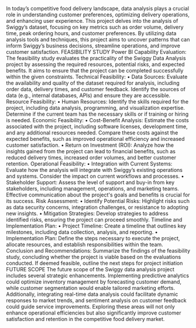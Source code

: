 In today’s competitive food delivery landscape, data analysis plays a crucial role in understanding 
customer preferences, optimizing delivery operations, and enhancing user experience. This project delves into the analysis of Swiggy’s dataset, focusing on key metrics such as order volume, delivery time, peak ordering hours, and customer preferences. By utilizing data analysis tools and techniques, this project aims to uncover patterns that can inform Swiggy’s business decisions, streamline operations, and improve customer satisfaction.
                                 FEASIBILITY STUDY 
Power BI Capability Evaluation: 
The feasibility study evaluates the practicality of the Swiggy Data Analysis project by assessing the required resources, potential risks, and expected benefits. It aims to ensure that the project can be completed successfully within the given constraints. 
Technical Feasibility: 
• Data Sources: Evaluate the availability and quality of the dataset required for analysis, including order data, delivery times, and customer feedback. Identify the sources of data (e.g., internal databases, APIs) and ensure they are accessible. 
Resource Feasibility: 
• Human Resources: Identify the skills required for the project, including data analysis, 
programming, and visualization expertise. Determine if the current team has the necessary skills or if training or hiring is needed. 
Economic Feasibility: 
• Cost-Benefit Analysis: Estimate the costs associated with the project, including software licenses, development time, and any additional resources needed. Compare these costs against the expected benefits, such as improved operational efficiency and increased customer satisfaction. 
• Return on Investment (ROI): Analyze how the insights gained from the project can lead to 
financial benefits, such as reduced delivery times, increased order volumes, and better customer retention. 
Operational Feasibility: 
• Integration with Current Systems: Evaluate how the analysis will integrate with Swiggy’s 
existing operations and systems. Consider the impact on current workflows and processes. 
• Stakeholder Support: Assess the level of support and buy-in from key stakeholders, including 
management, operations, and marketing teams. Effective communication about the project's goals 
and benefits is crucial for its success. 
Risk Assessment: 
• Identify Potential Risks: Highlight risks such as data security concerns, integration challenges, or resistance to adopting new insights. 
• Mitigation Strategies: Develop strategies to address identified risks, ensuring the project can proceed smoothly. 
Timeline and Implementation Plan: 
• Project Timeline: Create a timeline that outlines key milestones, including data collection, 
analysis, and reporting. 
• Implementation Plan: Define the steps necessary to execute the project, allocate resources, and establish responsibilities within the team. 
Conclusion and Recommendations: 
Summarize the findings of the feasibility study, concluding whether the project is viable based on the evaluations conducted. If deemed feasible, outline the next steps for project initiation
                                    FUTURE SCOPE 
The future scope of the Swiggy data analysis project includes several strategic enhancements. 
Implementing predictive analytics could optimize inventory management by forecasting customer 
demand, while customer segmentation would enable tailored marketing efforts. Additionally, integrating real-time data analysis could facilitate dynamic responses to market trends, and sentiment analysis on customer feedback could guide service improvements. Exploring these areas will not only enhance operational efficiencies but also significantly improve customer satisfaction and retention in the competitive food delivery market. 
